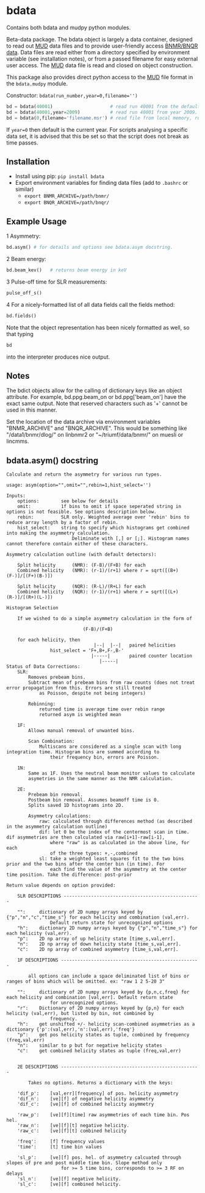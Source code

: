 # bdata
Contains both bdata and mudpy python modules.


Beta-data package. The bdata object is largely a data container, designed to read out [MUD](http://musr.ca/mud/mud_fmt.html) data files and to provide user-friendly access [BNMR/BNQR data](http://musr.ca/mud/runSel.html). Data files are read either from a directory specified by environment variable (see installation notes), or from a passed filename for easy external user access. The [MUD](http://musr.ca/mud/mud_fmt.html) data file is read and closed on object construction. 

This package also provides direct python access to the [MUD](http://musr.ca/mud/mud_fmt.html) file format in the `bdata.mudpy` module. 

Constructor: `bdata(run_number,year=0,filename='')`
    
```python
bd = bdata(40001)                     # read run 40001 from the default year. 
bd = bdata(40001,year=2009)           # read run 40001 from year 2009.
bd = bdata(0,filename='filename.msr') # read file from local memory, run number unused 
```        

If `year=0` then default is the current year. For scripts analysing a specific data set, it is advised that this be set so that the script does not break as time passes. 

## Installation 

* Install using pip: `pip install bdata`
* Export environment variables for finding data files (add to `.bashrc` or similar)
    * `export BNMR_ARCHIVE=/path/bnmr/`
    * `export BNQR_ARCHIVE=/path/bnqr/`

## Example Usage

1 Asymmetry: 

```python
bd.asym() # for details and options see bdata.asym docstring. 
```        

2 Beam energy: 

```python
bd.beam_kev()   # returns beam energy in keV
```

3 Pulse-off time for SLR measurements: 

```python
pulse_off_s()
```                             

4 For a nicely-formatted list of all data fields call the fields method: 

```python
bd.fields()
```
        
Note that the object representation has been nicely formatted as well, so that typing
   
```python
bd
```
        
into the interpreter produces nice output. 


## Notes

The bdict objects allow for the calling of dictionary keys like an object attribute. For example, bd.ppg.beam_on or bd.ppg['beam_on'] have the exact same output. Note that reserved characters such as '+' cannot be used in this manner. 
            
Set the location of the data archive via environment variables "BNMR_ARCHIVE" and "BNQR_ARCHIVE". This would be something like "/data1/bnmr/dlog/" on linbnmr2 or "~/triumf/data/bnmr/" on muesli or lincmms.

## bdata.asym() docstring

```text
Calculate and return the asymmetry for various run types. 

usage: asym(option="",omit="",rebin=1,hist_select='')

Inputs:
    options:        see below for details
    omit:           1f bins to omit if space seperated string in options is not feasible. See options description below.
    rebin:          SLR only. Weighted average over 'rebin' bins to reduce array length by a factor of rebin. 
    hist_select:    string to specify which histograms get combined into making the asymmetry calculation. 
                        Deliminate with [,] or [;]. Histogram names cannot therefore contain either of these characters.

Asymmetry calculation outline (with default detectors): 

    Split helicity      (NMR): (F-B)/(F+B) for each
    Combined helicity   (NMR): (r-1)/(r+1) where r = sqrt([(B+)(F-)]/[(F+)(B-)])

    Split helicity      (NQR): (R-L)/(R+L) for each
    Combined helicity   (NQR): (r-1)/(r+1) where r = sqrt([(L+)(R-)]/[(R+)(L-)])

Histogram Selection 

    If we wished to do a simple asymmetry calculation in the form of 

                            (F-B)/(F+B)

    for each helicity, then 
                                |--|  |--|   paired helicities
                hist_select = 'F+,B+,F-,B-'
                               |-----|       paired counter location
                                  |-----|
Status of Data Corrections:
    SLR: 
        Removes prebeam bins. 
        Subtract mean of prebeam bins from raw counts (does not treat error propagation from this. Errors are still treated 
            as Poisson, despite not being integers) 

        Rebinning: 
            returned time is average time over rebin range
            returned asym is weighted mean

    1F: 
        Allows manual removal of unwanted bins. 

        Scan Combination:
            Multiscans are considered as a single scan with long integration time. Histogram bins are summed according to 
                their frequency bin, errors are Poisson.

    1N:
        Same as 1F. Uses the neutral beam monitor values to calculate 
        asymetries in the same manner as the NMR calculation. 

    2E: 
        Prebeam bin removal. 
        Postbeam bin removal. Assumes beamoff time is 0. 
        Splits saved 1D histograms into 2D.

        Asymmetry calculations: 
            raw: calculated through differences method (as described in the asymmetry calculation outline)
            dif: let 0 be the index of the centermost scan in time. dif asymmetries are then calculated via raw[i+1]-raw[i-1], 
                where "raw" is as calculated in the above line, for each 
                of the three types: +,-,combined 
            sl: take a weighted least squares fit to the two bins prior and the two bins after the center bin (in time). For 
                each find the value of the asymmetry at the center time position. Take the difference: post-prior

Return value depends on option provided:

    SLR DESCRIPTIONS --------------------------------------------------

    "":     dictionary of 2D numpy arrays keyed by {"p","n","c","time_s"} for each helicity and combination (val,err). 
                Default return state for unrecognized options
    "h":    dictionary 2D numpy arrays keyed by {"p","n","time_s"} for each helicity (val,err).
    "p":    2D np array of up helicity state [time_s,val,err].
    "n":    2D np array of down helicity state [time_s,val,err].
    "c":    2D np array of combined asymmetry [time_s,val,err].

    1F DESCRIPTIONS ---------------------------------------------------

        all options can include a space deliminated list of bins or ranges of bins which will be omitted. ex: "raw 1 2 5-20 3"

    "":     dictionary of 2D numpy arrays keyed by {p,n,c,freq} for each helicity and combination [val,err]. Default return state 
                for unrecognized options.
    "r":    Dictionary of 2D numpy arrays keyed by {p,n} for each helicity (val,err), but listed by bin, not combined by 
                frequency. 
    "h":    get unshifted +/- helicity scan-combined asymmetries as a dictionary {'p':(val,err),'n':(val,err),'freq'}
    "p":    get pos helicity states as tuple, combined by frequency (freq,val,err)
    "n":    similar to p but for negative helicity states
    "c":    get combined helicity states as tuple (freq,val,err)


    2E DESCRIPTIONS ---------------------------------------------------

        Takes no options. Returns a dictionary with the keys: 

    'dif_p':    [val,err][frequency] of pos. helicity asymmetry 
    'dif_n':    [ve][f] of negative helicity asymmetry
    'dif_c':    [ve][f] of combined helicity asymmetry

    'raw_p':    [ve][f][time] raw asymmetries of each time bin. Pos hel. 
    'raw_n':    [ve][f][t] negative helicity.
    'raw_c':    [ve][f][t] combined helicity

    'freq':     [f] frequency values
    'time':     [t] time bin values

    'sl_p':     [ve][f] pos. hel. of asymmetry calcuated through slopes of pre and post middle time bin. Slope method only 
                    for >= 5 time bins, corresponds to >= 3 RF on delays
    'sl_n':     [ve][f] negative helicity.
    'sl_c':     [ve][f] combined helicity.
```        
